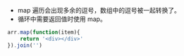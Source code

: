 * map 遍历会出现多余的逗号，数组中的逗号被一起转换了。
* 循环中需要返回值时使用 map。

```javascript
arr.map(function(item){
    return '<div></div>'
}).join('')

```